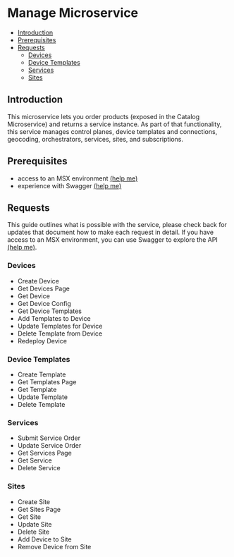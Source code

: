 # Manage Microservice
* [Introduction](#introduction)
* [Prerequisites](#prerequisites)
* [Requests](#requests)
    * [Devices](#devices)
    * [Device Templates](#device-templates)
    * [Services](#services)
    * [Sites](#sites)

## Introduction
This microservice lets you order products (exposed in the Catalog Microservice) and returns a service instance. As part of that functionality, this service manages control planes, device templates and connections, geocoding, orchestrators, services, sites, and subscriptions.


## Prerequisites
* access to an MSX environment [(help me)](../01-msx-developer-program-basics/02-getting-access-to-an-msx-environment.md)
* experience with Swagger [(help me)](../01-msx-developer-program-basics/04-using-the-swagger-documentation.md)


## Requests
This guide outlines what is possible with the service, please check back for updates that document how to make each request in detail. If you have access to an MSX environment, you can use Swagger to explore the API [(help me)](#prerequisites).


### Devices
* Create Device
* Get Devices Page
* Get Device
* Get Device Config
* Get Device Templates
* Add Templates to Device
* Update Templates for Device
* Delete Template from Device
* Redeploy Device

### Device Templates
* Create Template
* Get Templates Page
* Get Template
* Update Template
* Delete Template

### Services
* Submit Service Order
* Update Service Order
* Get Services Page
* Get Service
* Delete Service

### Sites
* Create Site
* Get Sites Page
* Get Site
* Update Site
* Delete Site
* Add Device to Site
* Remove Device from Site
